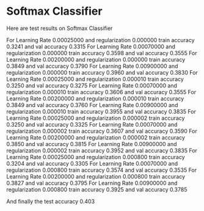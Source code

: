 # Softmax Classifier


Here are test results on Softmax Classifier

For Learning Rate 0.00025000 and regularization 0.000000 train accuracy 0.3241 and val accuracy 0.3315
For Learning Rate 0.00070000 and regularization 0.000000 train accuracy 0.3598 and val accuracy 0.3555
For Learning Rate 0.00200000 and regularization 0.000000 train accuracy 0.3849 and val accuracy 0.3790
For Learning Rate 0.00900000 and regularization 0.000000 train accuracy 0.3960 and val accuracy 0.3830
For Learning Rate 0.00025000 and regularization 0.000010 train accuracy 0.3250 and val accuracy 0.3275
For Learning Rate 0.00070000 and regularization 0.000010 train accuracy 0.3606 and val accuracy 0.3555
For Learning Rate 0.00200000 and regularization 0.000010 train accuracy 0.3849 and val accuracy 0.3760
For Learning Rate 0.00900000 and regularization 0.000010 train accuracy 0.3955 and val accuracy 0.3835
For Learning Rate 0.00025000 and regularization 0.000002 train accuracy 0.3250 and val accuracy 0.3325
For Learning Rate 0.00070000 and regularization 0.000002 train accuracy 0.3607 and val accuracy 0.3590
For Learning Rate 0.00200000 and regularization 0.000002 train accuracy 0.3850 and val accuracy 0.3815
For Learning Rate 0.00900000 and regularization 0.000002 train accuracy 0.3952 and val accuracy 0.3835
For Learning Rate 0.00025000 and regularization 0.000800 train accuracy 0.3204 and val accuracy 0.3305
For Learning Rate 0.00070000 and regularization 0.000800 train accuracy 0.3574 and val accuracy 0.3535
For Learning Rate 0.00200000 and regularization 0.000800 train accuracy 0.3827 and val accuracy 0.3795
For Learning Rate 0.00900000 and regularization 0.000800 train accuracy 0.3925 and val accuracy 0.3785

And finally the test accuracy 0.403

